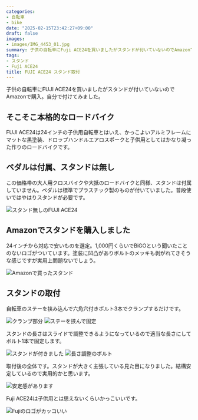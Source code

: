 ```yaml
---
categories:
- 自転車
- bike
date: "2025-02-15T23:42:27+09:00"
draft: false
images: 
- images/IMG_4453_01.jpg
summary: 子供の自転車にFuji ACE24を買いましたがスタンドが付いていないのでAmazonで購入し、DIYで付けてみました。
tags:
- スタンド
- Fuji ACE24
title: FUJI ACE24 スタンド取付
---
```



子供の自転車にFUJI ACE24を買いましたがスタンドが付いていないのでAmazonで購入。自分で付けてみました。

## そこそこ本格的なロードバイク

FUJI
ACE24は24インチの子供用自転車とはいえ、かっこよいアルミフレームにマットな黒塗装、ドロップハンドルエアロスポークと子供用としてはかなり凝った作りのロードバイクです。

## ペダルは付属、スタンドは無し

この価格帯の大人用クロスバイクや大抵のロードバイクと同様、スタンドは付属していません。ペダルは標準でプラスチック製のものが付いていました。普段使いではやはりスタンドが必要です。

![スタンド無しのFUJI ACE24](./images/IMG_4445_01.jpg)

## Amazonでスタンドを購入しました

24インチから対応で安いものを選定。1,000円くらいでBiGOという聞いたことのないロゴがついています。塗装に凹凸がありボルトのメッキも剥がれてきそうな感じですが実用上問題ないでしょう。

![Amazonで買ったスタンド](./images/IMG_4447_01.jpg)

## スタンドの取付

自転車のステーを挟み込んで六角穴付きボルト3本でクランプするだけです。

![クランプ部分](./images/IMG_4449_01.jpg) ![ステーを挟んで固定](./images/IMG_4450.JPG)

スタンドの長さはスライドで調整できるようになっているので適当な長さにしてボルト1本で固定します。

![スタンドが付きました](./images/IMG_4451_01.jpg) ![長さ調整のボルト](./images/IMG_4452_01.jpg)

取付後の全体です。スタンドが大きく主張している見た目になりました。結構安定しているので実用的かと思います。

![安定感があります](./images/IMG_4453_01.jpg)

Fuji ACE24は子供用とは思えないくらいかっこいいです。

![Fujiのロゴがカッコいい](./images/IMG_4454.JPG)
